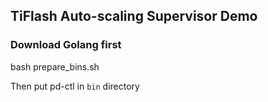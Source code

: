 ## TiFlash Auto-scaling Supervisor Demo
### Download Golang first
bash prepare_bins.sh

Then put pd-ctl in `bin` directory
